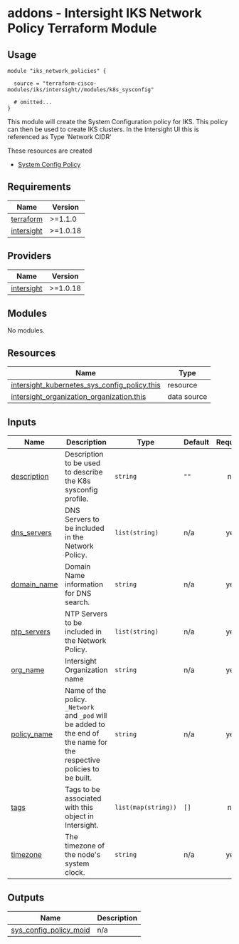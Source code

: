 # addons - Intersight IKS Network Policy Terraform Module

## Usage

```hcl
module "iks_network_policies" {

  source = "terraform-cisco-modules/iks/intersight//modules/k8s_sysconfig"

  # omitted...
}
```

This module will create the System Configuration policy for IKS.  This policy can then be used to create IKS clusters.  In the Intersight UI this is referenced as Type 'Network CIDR'


These resources are created
* [System Config Policy](https://registry.terraform.io/providers/CiscoDevNet/intersight/latest/docs/resources/kubernetes_sys_config_policy)




<!-- BEGINNING OF PRE-COMMIT-TERRAFORM DOCS HOOK -->
## Requirements

| Name | Version |
|------|---------|
| <a name="requirement_terraform"></a> [terraform](#requirement\_terraform) | >=1.1.0 |
| <a name="requirement_intersight"></a> [intersight](#requirement\_intersight) | >=1.0.18 |

## Providers

| Name | Version |
|------|---------|
| <a name="provider_intersight"></a> [intersight](#provider\_intersight) | >=1.0.18 |

## Modules

No modules.

## Resources

| Name | Type |
|------|------|
| [intersight_kubernetes_sys_config_policy.this](https://registry.terraform.io/providers/CiscoDevNet/intersight/latest/docs/resources/kubernetes_sys_config_policy) | resource |
| [intersight_organization_organization.this](https://registry.terraform.io/providers/CiscoDevNet/intersight/latest/docs/data-sources/organization_organization) | data source |

## Inputs

| Name | Description | Type | Default | Required |
|------|-------------|------|---------|:--------:|
| <a name="input_description"></a> [description](#input\_description) | Description to be used to describe the K8s sysconfig profile. | `string` | `""` | no |
| <a name="input_dns_servers"></a> [dns\_servers](#input\_dns\_servers) | DNS Servers to be included in the Network Policy. | `list(string)` | n/a | yes |
| <a name="input_domain_name"></a> [domain\_name](#input\_domain\_name) | Domain Name information for DNS search. | `string` | n/a | yes |
| <a name="input_ntp_servers"></a> [ntp\_servers](#input\_ntp\_servers) | NTP Servers to be included in the Network Policy. | `list(string)` | n/a | yes |
| <a name="input_org_name"></a> [org\_name](#input\_org\_name) | Intersight Organization name | `string` | n/a | yes |
| <a name="input_policy_name"></a> [policy\_name](#input\_policy\_name) | Name of the policy.  `_Network` and `_pod` will be added to the end of the name for the respective policies to be built. | `string` | n/a | yes |
| <a name="input_tags"></a> [tags](#input\_tags) | Tags to be associated with this object in Intersight. | `list(map(string))` | `[]` | no |
| <a name="input_timezone"></a> [timezone](#input\_timezone) | The timezone of the node's system clock. | `string` | n/a | yes |

## Outputs

| Name | Description |
|------|-------------|
| <a name="output_sys_config_policy_moid"></a> [sys\_config\_policy\_moid](#output\_sys\_config\_policy\_moid) | n/a |
<!-- END OF PRE-COMMIT-TERRAFORM DOCS HOOK -->